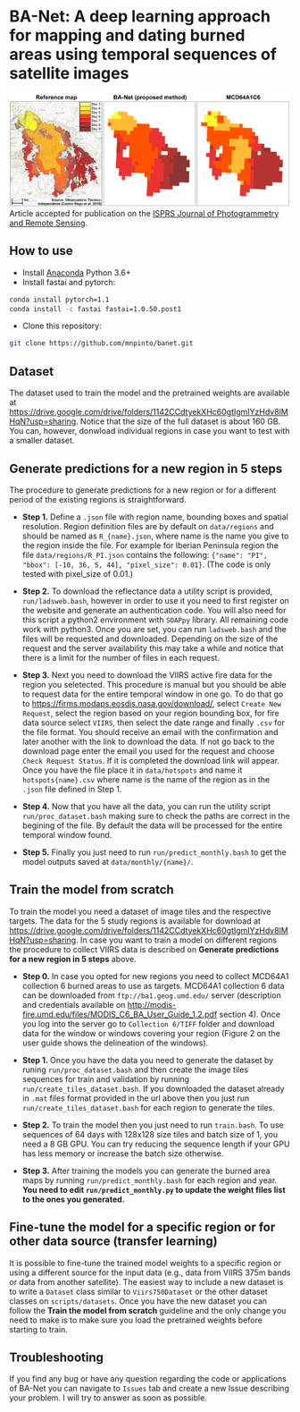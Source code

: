 # BA-Net: A deep learning approach for mapping and dating burned areas using temporal sequences of satellite images
![Graphical Abstract](img/graphical_abstract.jpg)
Article accepted for publication on the [ISPRS Journal of Photogrammetry and Remote Sensing](https://www.journals.elsevier.com/isprs-journal-of-photogrammetry-and-remote-sensing).

## How to use 
* Install [Anaconda](https://www.anaconda.com/distribution/) Python 3.6+ 
* Install fastai and pytorch:
```bash
conda install pytorch=1.1
conda install -c fastai fastai=1.0.50.post1
```

* Clone this repository:
```bash
git clone https://github.com/mnpinto/banet.git
```

## Dataset
The dataset used to train the model and the pretrained weights are available at https://drive.google.com/drive/folders/1142CCdtyekXHc60gtIgmIYzHdv8lMHqN?usp=sharing. Notice that the size of the full dataset is about 160 GB. You can, however, donwload individual regions in case you want to test with a smaller dataset.

## Generate predictions for a new region in 5 steps
The procedure to generate predictions for a new region or for a different period of the existing regions is straightforward.

* **Step 1.** Define a `.json` file with region name, bounding boxes and spatial resolution. Region definition files are by default on `data/regions` and should be named as `R_{name}.json`, where name is the name you give to the region inside the file.
For example for Iberian Peninsula region the file `data/regions/R_PI.json` contains the following: `{"name": "PI", "bbox": [-10, 36, 5, 44], "pixel_size": 0.01}`. (The code is only tested with pixel_size of 0.01.)

* **Step 2.** To download the reflectance data a utility script is provided, `run/ladsweb.bash`, however in order to use it you need to first register on the website and generate an authentication code. You will also need for this script a python2 environment with `SOAPpy` library. All remaining code work with python3. Once you are set, you can run `ladsweb.bash` and the files will be requested and downloaded. Depending on the size of the request and the server availability this may take a while and notice that there is a limit for the number of files in each request.

* **Step 3.** Next you need to download the VIIRS active fire data for the region you seletected. This procedure is manual but you should be able to request data for the entire temporal window in one go. To do that go to https://firms.modaps.eosdis.nasa.gov/download/, select `Create New Request`, select the region based on your region bounding box, for fire data source select `VIIRS`, then select the date range and finally `.csv` for the file format. You should receive an email with the confirmation and later another with the link to download the data. If not go back to the download page enter the email you used for the request and choose `Check Request Status`. If it is completed the download link will appear. Once you have the file place it in `data/hotspots` and name it `hotspots{name}.csv` where name is the name of the region as in the `.json` file defined in Step 1.

* **Step 4.** Now that you have all the data, you can run the utility script `run/proc_dataset.bash` making sure to check the paths are correct in the begining of the file. By default the data will be processed for the entire temporal window found.

* **Step 5.** Finally you just need to run `run/predict_monthly.bash` to get the model outputs saved at `data/monthly/{name}/`. 

## Train the model from scratch
To train the model you need a dataset of image tiles and the respective targets. The data for the 5 study regions is available for download at https://drive.google.com/drive/folders/1142CCdtyekXHc60gtIgmIYzHdv8lMHqN?usp=sharing. In case you want to train a model on different regions the procedure to collect VIIRS data is described on **Generate predictions for a new region in 5 steps** above. 

* **Step 0.** In case you opted for new regions you need to collect MCD64A1 collection 6 burned areas to use as targets. MCD64A1 collection 6 data can be downloaded from `ftp://ba1.geog.umd.edu/` server (description and credentials available on http://modis-fire.umd.edu/files/MODIS_C6_BA_User_Guide_1.2.pdf section 4). Once you log into the server go to `Collection 6/TIFF` folder and download data for the window or windows covering your region (Figure 2 on the user guide shows the delineation of the windows).

* **Step 1.** Once you have the data you need to generate the dataset by runing `run/proc_dataset.bash` and then create the image tiles sequences for train and validation by running `run/create_tiles_dataset.bash`. If you downloaded the dataset already in `.mat` files format provided in the url above then you just run `run/create_tiles_dataset.bash` for each region to generate the tiles.

* **Step 2.** To train the model then you just need to run `train.bash`. To use sequences of 64 days with 128x128 size tiles and batch size of 1, you need a 8 GB GPU. You can try reducing the sequence length if your GPU has less memory or increase the batch size otherwise.

* **Step 3.** After training the models you can generate the burned area maps by running `run/predict_monthly.bash` for each region and year. **You need to edit `run/predict_monthly.py` to update the weight files list to the ones you generated.** 

## Fine-tune the model for a specific region or for other data source (transfer learning)
It is possible to fine-tune the trained model weights to a specific region or using a different source for the input data (e.g., data from VIIRS 375m bands or data from another satellite). The easiest way to include a new dataset is to write a `Dataset` class similar to `Viirs750Dataset` or the other dataset classes on `scripts/datasets`. Once you have the new dataset you can follow the **Train the model from scratch** guideline and the only change you need to make is to make sure you load the pretrained weights before starting to train.

## Troubleshooting
If you find any bug or have any question regarding the code or applications of BA-Net you can navigate to `Issues` tab and create a new Issue describing your problem. I will try to answer as soon as possible.
